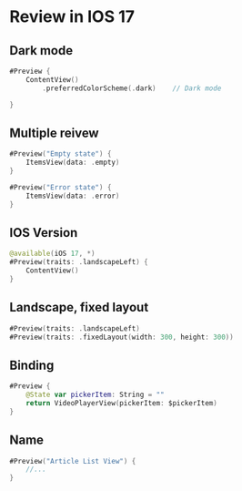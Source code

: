 # Review in IOS 17

## Dark mode

```swift
#Preview {
    ContentView()
        .preferredColorScheme(.dark)    // Dark mode

}
```

## Multiple reivew

```swift
#Preview("Empty state") {
    ItemsView(data: .empty)
}

#Preview("Error state") {
    ItemsView(data: .error)
}
```

## IOS Version

```swift
@available(iOS 17, *)
#Preview(traits: .landscapeLeft) {
    ContentView()
}
```

## Landscape, fixed layout

```swift
#Preview(traits: .landscapeLeft)
#Preview(traits: .fixedLayout(width: 300, height: 300))
```

## Binding

```swift
#Preview {
    @State var pickerItem: String = ""
    return VideoPlayerView(pickerItem: $pickerItem)
}
```

## Name

```swift
#Preview("Article List View") {
    //...
}
```